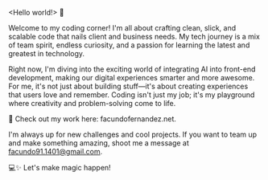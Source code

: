 <Hello world!> 🚀

Welcome to my coding corner! I'm all about crafting clean, slick, and scalable code that nails client and business needs. My tech journey is a mix of team spirit, endless curiosity, and a passion for learning the latest and greatest in technology.

Right now, I'm diving into the exciting world of integrating AI into front-end development, making our digital experiences smarter and more awesome. For me, it's not just about building stuff—it's about creating experiences that users love and remember. Coding isn't just my job; it's my playground where creativity and problem-solving come to life.

🔗 Check out my work here: facundofernandez.net.

I'm always up for new challenges and cool projects. If you want to team up and make something amazing, shoot me a message at facundo91.1401@gmail.com. 

💻✨ Let's make magic happen!
